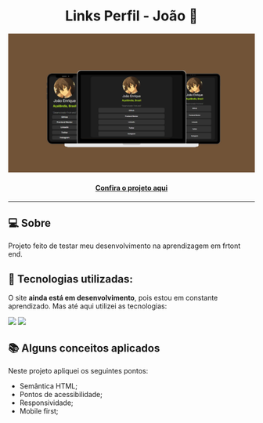 <h1 align="center">Links Perfil - João 👾</h1>

![Imagem do projeto finalizado](perfil-projeto.png)

<h4 align="center"><a href="https://jedev1.github.io/Social-link-perfil/">Confira o projeto aqui</a></h4>

---

## 💻 Sobre

Projeto feito de testar meu desenvolvimento na aprendizagem em frtont end.

## 🧠 Tecnologias utilizadas:

O site **ainda está em desenvolvimento**, pois estou em constante aprendizado. Mas até aqui utilizei as tecnologias:

<div>
    <img src="https://img.shields.io/badge/HTML5-E34F26?style=for-the-badge&logo=html5&logoColor=white" />
    <img src="https://img.shields.io/badge/CSS3-1572B6?style=for-the-badge&logo=css3&logoColor=white" />
</div>

## 📚 Alguns conceitos aplicados

Neste projeto apliquei os seguintes pontos:
+ Semântica HTML;
+ Pontos de acessibilidade;
+ Responsividade;
+ Mobile first;
